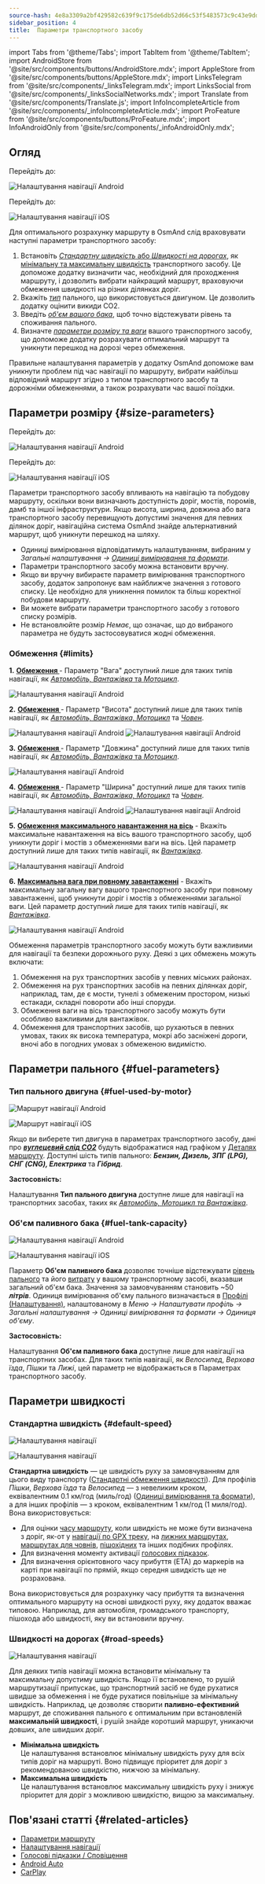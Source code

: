 ```yaml
---
source-hash: 4e8a3309a2bf429582c639f9c175de6db52d66c53f5483573c9c43e9ddf5a4ad
sidebar_position: 4
title:  Параметри транспортного засобу
---
```


import Tabs from '@theme/Tabs';
import TabItem from '@theme/TabItem';
import AndroidStore from '@site/src/components/buttons/AndroidStore.mdx';
import AppleStore from '@site/src/components/buttons/AppleStore.mdx';
import LinksTelegram from '@site/src/components/_linksTelegram.mdx';
import LinksSocial from '@site/src/components/_linksSocialNetworks.mdx';
import Translate from '@site/src/components/Translate.js';
import InfoIncompleteArticle from '@site/src/components/_infoIncompleteArticle.mdx';
import ProFeature from '@site/src/components/buttons/ProFeature.mdx';
import InfoAndroidOnly from '@site/src/components/_infoAndroidOnly.mdx';


## Огляд

<Tabs groupId="operating-systems" queryString="current-os">

<TabItem value="android" label="Android">

Перейдіть до: *<Translate android="true" ids="shared_string_menu,configure_profile,routing_settings_2"/>*  

![Налаштування навігації Android](@site/static/img/navigation/navigation_settings_vehicle-parameters_1_andr.png)

</TabItem>

<TabItem value="ios" label="iOS">

Перейдіть до: *<Translate ios="true" ids="shared_string_menu,shared_string_settings,application_profiles,routing_settings_2"/>*  

![Налаштування навігації iOS](@site/static/img/navigation/navigation_settings_vehicle-parameters_ios.png)

</TabItem>

</Tabs>  

Для оптимального розрахунку маршруту в OsmAnd слід враховувати наступні параметри транспортного засобу:

1. Встановіть [*Стандартну швидкість* або *Швидкості на дорогах*](#road-speeds), як [мінімальну та максимальну швидкість](#road-speeds) транспортного засобу. Це допоможе додатку визначити час, необхідний для проходження маршруту, і дозволить вибрати найкращий маршрут, враховуючи обмеження швидкості на різних ділянках доріг.
2. Вкажіть [*тип*](#fuel-used-by-motor) пального, що використовується двигуном. Це дозволить додатку оцінити викиди CO2.
3. Введіть [*об'єм вашого бака*](#fuel-tank-capacity), щоб точно відстежувати рівень та споживання пального.
4. Визначте [*параметри розміру та ваги*](#size-parameters) вашого транспортного засобу, що допоможе додатку розрахувати оптимальний маршрут та уникнути перешкод на дорозі через обмеження.

Правильне налаштування параметрів у додатку OsmAnd допоможе вам уникнути проблем під час навігації по маршруту, вибрати найбільш відповідний маршрут згідно з типом транспортного засобу та дорожніми обмеженнями, а також розрахувати час вашої поїздки.


## Параметри розміру {#size-parameters}

<Tabs groupId="operating-systems" queryString="current-os">

<TabItem value="android" label="Android">

Перейдіть до: *<Translate android="true" ids="shared_string_menu,configure_profile,routing_settings_2"/>*  

![Налаштування навігації Android](@site/static/img/navigation/navigation_settings_sizes2_andr.png)

</TabItem>

<TabItem value="ios" label="iOS">

Перейдіть до: *<Translate ios="true" ids="shared_string_menu,shared_string_settings,application_profiles,routing_settings_2"/>*  

![Налаштування навігації iOS](@site/static/img/navigation/navigation_settings_sizes2_ios.png)

</TabItem>

</Tabs>

Параметри транспортного засобу впливають на навігацію та побудову маршруту, оскільки вони визначають доступність доріг, мостів, поромів, дамб та іншої інфраструктури. Якщо висота, ширина, довжина або вага транспортного засобу перевищують допустимі значення для певних ділянок доріг, навігаційна система OsmAnd знайде альтернативний маршрут, щоб уникнути перешкод на шляху.  

- Одиниці вимірювання відповідатимуть налаштуванням, вибраним у *Загальні налаштування → [Одиниці вимірювання та формати](../../personal/profiles.md#units--formats)*.
- Параметри транспортного засобу можна встановити вручну.
- Якщо ви вручну вибираєте параметр вимірювання транспортного засобу, додаток запропонує вам найближче значення з готового списку. Це необхідно для уникнення помилок та більш коректної побудови маршруту.
- Ви можете вибрати параметри транспортного засобу з готового списку розмірів.
- Не встановлюйте розмір *Немає*, що означає, що до вибраного параметра не будуть застосовуватися жодні обмеження.  

### Обмеження {#limits}

**1.** [**Обмеження <Translate android="true" ids="routing_attr_weight_name"/>**](https://wiki.openstreetmap.org/wiki/Key:maxweight) - <Translate android="true" ids="weight_limit_description"/> Параметр "Вага" доступний лише для таких типів навігації, як [*Автомобіль, Вантажівка* та *Мотоцикл*](../../navigation/routing/car-based-routing.md).  

![Налаштування навігації Android](@site/static/img/navigation/navigation_settings_weight_andr.png)

**2.**  [**Обмеження <Translate android="true" ids="routing_attr_height_name"/>**](https://wiki.openstreetmap.org/wiki/Key:maxheight) - <Translate android="true" ids="height_limit_description"/> Параметр "Висота" доступний лише для таких типів навігації, як *[Автомобіль, Вантажівка, Мотоцикл](../../navigation/routing/car-based-routing.md)* та *[Човен](../../navigation/routing/boat-navigation.md)*.  

![Налаштування навігації Android](@site/static/img/navigation/navigation_settings_height_andr.png)
![Налаштування навігації Android](@site/static/img/navigation/navigation_settings_height_boat_andr.png)  

**3.** [**Обмеження <Translate android="true" ids="routing_attr_length_name"/>**](https://wiki.openstreetmap.org/wiki/Key:maxlength) - <Translate android="true" ids="lenght_limit_description"/> Параметр "Довжина" доступний лише для таких типів навігації, як [*Автомобіль, Вантажівка* та *Мотоцикл*](../../navigation/routing/car-based-routing.md).  

![Налаштування навігації Android](@site/static/img/navigation/navigation_settings_length_andr.png)

**4.** [**Обмеження <Translate android="true" ids="routing_attr_width_name"/>**](https://wiki.openstreetmap.org/wiki/Key:maxwidth) - <Translate android="true" ids="width_limit_description"/> Параметр "Ширина" доступний лише для таких типів навігації, як *[Автомобіль, Вантажівка, Мотоцикл](../../navigation/routing/car-based-routing.md)* та *[Човен](../../navigation/routing/boat-navigation.md)*.  

![Налаштування навігації Android](@site/static/img/navigation/navigation_settings_width_andr.png)
![Налаштування навігації Android](@site/static/img/navigation/navigation_settings_width_boat_andr.png)

**5.** [**Обмеження максимального навантаження на вісь**](https://wiki.openstreetmap.org/wiki/Key:maxaxleload) - Вкажіть максимальне навантаження на вісь вашого транспортного засобу, щоб уникнути доріг і мостів з обмеженнями ваги на вісь. Цей параметр доступний лише для таких типів навігації, як [*Вантажівка*](../../navigation/routing/car-based-routing.md).  

![Налаштування навігації Android](@site/static/img/navigation/max_axle_load.png)

**6.** [**Максимальна вага при повному завантаженні**](https://wiki.openstreetmap.org/wiki/Key:maxweightrating) - Вкажіть максимальну загальну вагу вашого транспортного засобу при повному завантаженні, щоб уникнути доріг і мостів з обмеженнями загальної ваги. Цей параметр доступний лише для таких типів навігації, як [*Вантажівка*](../../navigation/routing/car-based-routing.md).  

![Налаштування навігації Android](@site/static/img/navigation/max_weight_at_full_load.png)

Обмеження параметрів транспортного засобу можуть бути важливими для навігації та безпеки дорожнього руху. Деякі з цих обмежень можуть включати:  

1. Обмеження на рух транспортних засобів у певних міських районах.  
2. Обмеження на рух транспортних засобів на певних ділянках доріг, наприклад, там, де є мости, тунелі з обмеженим простором, низькі естакади, складні повороти або інші споруди.  
3. Обмеження ваги на вісь транспортного засобу можуть бути особливо важливими для вантажівок.
4. Обмеження для транспортних засобів, що рухаються в певних умовах, таких як висока температура, мокрі або засніжені дороги, вночі або в погодних умовах з обмеженою видимістю.


## Параметри пального {#fuel-parameters}

### Тип пального двигуна {#fuel-used-by-motor}

<Tabs groupId="operating-systems" queryString="current-os">

<TabItem value="android" label="Android">

![Маршрут навігації Android](@site/static/img/navigation/route/navigation_settings_fuel_motor_andr.png)

</TabItem>

<TabItem value="ios" label="iOS">

![Маршрут навігації iOS](@site/static/img/navigation/route/navigation_settings_fuel_motor_ios.png)

</TabItem>

</Tabs>

Якщо ви виберете тип двигуна в параметрах транспортного засобу, дані про [***вуглецевий слід CO2***](../../navigation/setup/route-details.md#elevation-info) будуть відображатися над графіком у [Деталях маршруту](../setup/route-details.md).
Доступні шість типів пального: ***Бензин, Дизель, ЗПГ (LPG), СНГ (CNG), Електрика*** та ***Гібрид***.  

**Застосовність:**

Налаштування **Тип пального двигуна** доступне лише для навігації на транспортних засобах, таких як *[Автомобіль, Мотоцикл та Вантажівка](../../navigation/routing/car-based-routing.md)*.


### Об'єм паливного бака {#fuel-tank-capacity}

<Tabs groupId="operating-systems" queryString="current-os">

<TabItem value="android" label="Android">

![Налаштування навігації Android](@site/static/img/navigation/navigation_settings_tank_andr.png)

</TabItem>

<TabItem value="ios" label="iOS">

![Налаштування навігації iOS](@site/static/img/navigation/navigation_settings_tank_ios.png)

</TabItem>

</Tabs>


Параметр **Об'єм паливного бака** дозволяє точніше відстежувати [рівень пального](../../widgets/info-widgets.md#vehicle-metrics-widgets) та його [витрату](../../widgets/info-widgets.md#vehicle-metrics-widgets) у вашому транспортному засобі, вказавши загальний об'єм бака. Значення за замовчуванням становить ~50 ***літрів***. Одиниця вимірювання об'єму пального визначається в [Профілі (Налаштування)](../..//personal/profiles.md#units--formats), налаштованому в *Меню → Налаштувати профіль → Загальні налаштування → Одиниці вимірювання та формати → Одиниця об'єму*.

**Застосовність:**

Налаштування **Об'єм паливного бака** доступне лише для навігації на транспортних засобах. Для таких типів навігації, як *Велосипед*, *Верхова їзда*, *Пішки* та *Лижі*, цей параметр не відображається в Параметрах транспортного засобу.

## Параметри швидкості

### Стандартна швидкість {#default-speed}

<Tabs groupId="operating-systems" queryString="current-os">

<TabItem value="android" label="Android">

![Налаштування навігації](@site/static/img/navigation/navigation_settings_speeds_andr.png)

</TabItem>

<TabItem value="ios" label="iOS">

![Налаштування навігації](@site/static/img/navigation/navigation_settings_speeds_ios.png)

</TabItem>

</Tabs>  

**Стандартна швидкість** — це швидкість руху за замовчуванням для цього виду транспорту ([Стандартні обмеження швидкості](https://wiki.openstreetmap.org/wiki/Default_speed_limits)). Для профілів *Пішки*, *Верхова їзда* та *Велосипед* — з невеликим кроком, еквівалентним 0.1 км/год (миль/год) ([Одиниці вимірювання та формати](https://osmand.net/docs/user/personal/profiles#units--formats)), а для інших профілів — з кроком, еквівалентним 1 км/год (1 миля/год). Вона використовується:
- Для оцінки [часу маршруту](../../widgets/nav-widgets.md#time-to-intermediate), коли швидкість не може бути визначена з доріг, як-от у [навігації по GPX треку](../setup/gpx-navigation.md), на [лижних маршрутах](../routing/ski-routing.md), [маршрутах для човнів](../routing/boat-navigation.md), [пішохідних](../routing/pedestrian-routing.md) та інших подібних профілях.
- Для визначення моменту активації [голосових підказок](../guidance/voice-navigation.md).
- Для визначення орієнтовного часу прибуття (ETA) до маркерів на карті при навігації по прямій, якщо середня швидкість ще не розрахована.



 Вона використовується для розрахунку часу прибуття та визначення оптимального маршруту на основі швидкості руху, яку додаток вважає типовою. Наприклад, для автомобіля, громадського транспорту, пішохода або швидкості, яку ви встановили вручну.


### Швидкості на дорогах {#road-speeds}


![Налаштування навігації](@site/static/img/navigation/navigation_settings_speeds-r_andr.png)

Для деяких типів навігації можна встановити мінімальну та максимальну допустиму швидкість. Якщо її встановлено, то рушій маршрутизації припускає, що транспортний засіб не буде рухатися швидше за обмеження і не буде рухатися повільніше за мінімальну швидкість. 
Наприклад, це дозволяє створити **паливно-ефективний** маршрут, де споживання пального є оптимальним при встановленій **максимальній швидкості**, і рушій знайде коротший маршрут, уникаючи довших, але швидших доріг.

- **Мінімальна швидкість**  
    Це налаштування встановлює мінімальну швидкість руху для всіх типів доріг на маршруті. Воно підвищує пріоритет для доріг з рекомендованою швидкістю, нижчою за мінімальну.  
- **Максимальна швидкість**  
    Це налаштування встановлює максимальну швидкість руху і знижує пріоритет для доріг з можливою швидкістю, вищою за максимальну.




## Пов'язані статті {#related-articles}

- [Параметри маршруту](../routing/osmand-routing.md#routing-types)
- [Налаштування навігації](./navigation-settings.md)
- [Голосові підказки / Сповіщення](./voice-navigation.md)
- [Android Auto](../auto-car.md)
- [CarPlay](../car-play.md)